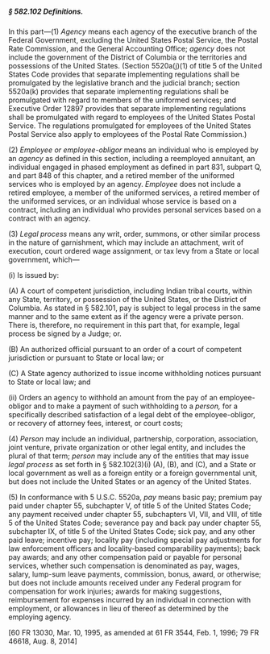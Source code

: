 ##### § 582.102 Definitions. #####

In this part—(1) *Agency* means each agency of the executive branch of the Federal Government, excluding the United States Postal Service, the Postal Rate Commission, and the General Accounting Office; *agency* does not include the government of the District of Columbia or the territories and possessions of the United States. (Section 5520a(j)(1) of title 5 of the United States Code provides that separate implementing regulations shall be promulgated by the legislative branch and the judicial branch; section 5520a(k) provides that separate implementing regulations shall be promulgated with regard to members of the uniformed services; and Executive Order 12897 provides that separate implementing regulations shall be promulgated with regard to employees of the United States Postal Service. The regulations promulgated for employees of the United States Postal Service also apply to employees of the Postal Rate Commission.)

(2) *Employee or employee-obligor* means an individual who is employed by an *agency* as defined in this section, including a reemployed annuitant, an individual engaged in phased employment as defined in part 831, subpart Q, and part 848 of this chapter, and a retired member of the uniformed services who is employed by an agency. *Employee* does not include a retired employee, a member of the uniformed services, a retired member of the uniformed services, or an individual whose service is based on a contract, including an individual who provides personal services based on a contract with an agency.

(3) *Legal process* means any writ, order, summons, or other similar process in the nature of garnishment, which may include an attachment, writ of execution, court ordered wage assignment, or tax levy from a State or local government, which—

(i) Is issued by:

(A) A court of competent jurisdiction, including Indian tribal courts, within any State, territory, or possession of the United States, or the District of Columbia. As stated in § 582.101, pay is subject to legal process in the same manner and to the same extent as if the agency were a private person. There is, therefore, no requirement in this part that, for example, legal process be signed by a Judge; or.

(B) An authorized official pursuant to an order of a court of competent jurisdiction or pursuant to State or local law; or

(C) A State agency authorized to issue income withholding notices pursuant to State or local law; and

(ii) Orders an agency to withhold an amount from the pay of an employee-obligor and to make a payment of such withholding to a *person,* for a specifically described satisfaction of a legal debt of the employee-obligor, or recovery of attorney fees, interest, or court costs;

(4) *Person* may include an individual, partnership, corporation, association, joint venture, private organization or other legal entity, and includes the plural of that term; *person* may include any of the entities that may issue *legal process* as set forth in § 582.102(3)(i) (A), (B), and (C), and a State or local government as well as a foreign entity or a foreign governmental unit, but does not include the United States or an agency of the United States.

(5) In conformance with 5 U.S.C. 5520a, *pay* means basic pay; premium pay paid under chapter 55, subchapter V, of title 5 of the United States Code; any payment received under chapter 55, subchapters VI, VII, and VIII, of title 5 of the United States Code; severance pay and back pay under chapter 55, subchapter IX, of title 5 of the United States Code; sick pay, and any other paid leave; incentive pay; locality pay (including special pay adjustments for law enforcement officers and locality-based comparability payments); back pay awards; and any other compensation paid or payable for personal services, whether such compensation is denominated as pay, wages, salary, lump-sum leave payments, commission, bonus, award, or otherwise; but does not include amounts received under any Federal program for compensation for work injuries; awards for making suggestions, reimbursement for expenses incurred by an individual in connection with employment, or allowances in lieu of thereof as determined by the employing agency.

[60 FR 13030, Mar. 10, 1995, as amended at 61 FR 3544, Feb. 1, 1996; 79 FR 46618, Aug. 8, 2014]